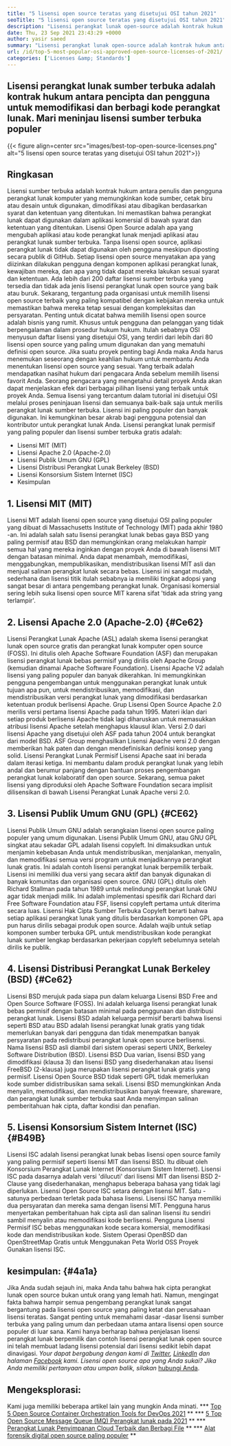 ```yaml
---
title: "5 lisensi open source teratas yang disetujui OSI tahun 2021" 
seoTitle: "5 lisensi open source teratas yang disetujui OSI tahun 2021" 
description: "Lisensi perangkat lunak open-source adalah kontrak hukum antara pencipta dan pengguna untuk memodifikasi dan berbagi kode perangkat lunak. Mari Tinjau Lisensi Sumber Terbuka Populer" 
date: Thu, 23 Sep 2021 23:43:29 +0000
author: yasir saeed
summary: "Lisensi perangkat lunak open-source adalah kontrak hukum antara pencipta dan pengguna untuk memodifikasi dan berbagi kode perangkat lunak. Mari meninjau lisensi sumber terbuka populer" 
url: /id/top-5-most-popular-osi-approved-open-source-licenses-of-2021/
categories: ['Licenses &amp; Standards']
---
```


## Lisensi perangkat lunak sumber terbuka adalah kontrak hukum antara pencipta dan pengguna untuk memodifikasi dan berbagi kode perangkat lunak. Mari meninjau lisensi sumber terbuka populer

{{< figure align=center src="images/best-top-open-source-licenses.png" alt="5 lisensi open source teratas yang disetujui OSI tahun 2021">}}


## **Ringkasan**
Lisensi sumber terbuka adalah kontrak hukum antara penulis dan pengguna perangkat lunak komputer yang memungkinkan kode sumber, cetak biru atau desain untuk digunakan, dimodifikasi atau dibagikan berdasarkan syarat dan ketentuan yang ditentukan. Ini memastikan bahwa perangkat lunak dapat digunakan dalam aplikasi komersial di bawah syarat dan ketentuan yang ditentukan. Lisensi Open Source adalah apa yang mengubah aplikasi atau kode perangkat lunak menjadi aplikasi atau perangkat lunak sumber terbuka. Tanpa lisensi open source, aplikasi perangkat lunak tidak dapat digunakan oleh pengguna meskipun diposting secara publik di GitHub. Setiap lisensi open source menyatakan apa yang diizinkan dilakukan pengguna dengan komponen aplikasi perangkat lunak, kewajiban mereka, dan apa yang tidak dapat mereka lakukan sesuai syarat dan ketentuan.
Ada lebih dari 200 daftar lisensi sumber terbuka yang tersedia dan tidak ada jenis lisensi perangkat lunak open source yang baik atau buruk. Sekarang, tergantung pada organisasi untuk memilih lisensi open source terbaik yang paling kompatibel dengan kebijakan mereka untuk memastikan bahwa mereka tetap sesuai dengan kompleksitas dan persyaratan. Penting untuk dicatat bahwa memilih lisensi open source adalah bisnis yang rumit. Khusus untuk pengguna dan pelanggan yang tidak berpengalaman dalam prosedur hukum hukum. Itulah sebabnya OSI menyusun daftar lisensi yang disetujui OSI, yang terdiri dari lebih dari 80 lisensi open source yang paling umum digunakan dan yang mematuhi definisi open source.
Jika suatu proyek penting bagi Anda maka Anda harus menemukan seseorang dengan keahlian hukum untuk membantu Anda menentukan lisensi open source yang sesuai. Yang terbaik adalah mendapatkan nasihat hukum dari pengacara Anda sebelum memilih lisensi favorit Anda. Seorang pengacara yang mengetahui detail proyek Anda akan dapat menjelaskan efek dari berbagai pilihan lisensi yang terbaik untuk proyek Anda. Semua lisensi yang tercantum dalam tutorial ini disetujui OSI melalui proses peninjauan lisensi dan semuanya baik-baik saja untuk merilis perangkat lunak sumber terbuka. Lisensi ini paling populer dan banyak digunakan. Ini kemungkinan besar akrab bagi pengguna potensial dan kontributor untuk perangkat lunak Anda. Lisensi perangkat lunak permisif yang paling populer dan lisensi sumber terbuka gratis adalah:
  * Lisensi MIT (MIT)
  * Lisensi Apache 2.0 (Apache-2.0)
  * Lisensi Publik Umum GNU (GPL)
  * Lisensi Distribusi Perangkat Lunak Berkeley (BSD)
  * Lisensi Konsorsium Sistem Internet (ISC)
  * Kesimpulan

## 1. Lisensi MIT (MIT)
Lisensi MIT adalah lisensi open source yang disetujui OSI paling populer yang dibuat di Massachusetts Institute of Technology (MIT) pada akhir 1980 -an. Ini adalah salah satu lisensi perangkat lunak bebas gaya BSD yang paling permisif atau BSD dan memungkinkan orang melakukan hampir semua hal yang mereka inginkan dengan proyek Anda di bawah lisensi MIT dengan batasan minimal.
Anda dapat menambah, memodifikasi, menggabungkan, mempublikasikan, mendistribusikan lisensi MIT asli dan menjual salinan perangkat lunak secara bebas. Lisensi ini sangat mudah, sederhana dan lisensi titik itulah sebabnya ia memiliki tingkat adopsi yang sangat besar di antara pengembang perangkat lunak. Organisasi komersial sering lebih suka lisensi open source MIT karena sifat 'tidak ada string yang terlampir'.

## 2. Lisensi Apache 2.0 (Apache-2.0) {#Ce62}
Lisensi Perangkat Lunak Apache (ASL) adalah skema lisensi perangkat lunak open source gratis dan perangkat lunak komputer open source (FOSS). Ini ditulis oleh Apache Software Foundation (ASF) dan merupakan lisensi perangkat lunak bebas permisif yang dirilis oleh Apache Group (kemudian dinamai Apache Software Foundation). Lisensi Apache V2 adalah lisensi yang paling populer dan banyak dikerahkan. Ini memungkinkan pengguna pengembangan untuk menggunakan perangkat lunak untuk tujuan apa pun, untuk mendistribusikan, memodifikasi, dan mendistribusikan versi perangkat lunak yang dimodifikasi berdasarkan ketentuan produk berlisensi Apache. Grup Lisensi Open Source Apache 2.0 merilis versi pertama lisensi Apache pada tahun 1995.
Materi iklan dari setiap produk berlisensi Apache tidak lagi diharuskan untuk memasukkan atribusi lisensi Apache setelah menghapus klausul iklan. Versi 2.0 dari lisensi Apache yang disetujui oleh ASF pada tahun 2004 untuk berangkat dari model BSD. ASF Group menghasilkan Lisensi Apache versi 2.0 dengan memberikan hak paten dan dengan mendefinisikan definisi konsep yang solid. Lisensi Perangkat Lunak Permisif Lisensi Apache saat ini berada dalam iterasi ketiga. Ini membantu dalam produk perangkat lunak yang lebih andal dan berumur panjang dengan bantuan proses pengembangan perangkat lunak kolaboratif dan open source. Sekarang, semua paket lisensi yang diproduksi oleh Apache Software Foundation secara implisit dilisensikan di bawah Lisensi Perangkat Lunak Apache versi 2.0.

## 3. Lisensi Publik Umum GNU (GPL) {#CE62}
Lisensi Publik Umum GNU adalah serangkaian lisensi open source paling populer yang umum digunakan. Lisensi Publik Umum GNU, atau GNU GPL singkat atau sekadar GPL adalah lisensi copyleft. Ini dimaksudkan untuk menjamin kebebasan Anda untuk mendistribusikan, menjalankan, menyalin, dan memodifikasi semua versi program untuk menjadikannya perangkat lunak gratis. Ini adalah contoh lisensi perangkat lunak berpemilik terbaik. Lisensi ini memiliki dua versi yang secara aktif dan banyak digunakan di banyak komunitas dan organisasi open source.
GNU (GPL) ditulis oleh Richard Stallman pada tahun 1989 untuk melindungi perangkat lunak GNU agar tidak menjadi milik. Ini adalah implementasi spesifik dari Richard dari Free Software Foundation atau FSF, lisensi copyleft pertama untuk diterima secara luas. Lisensi Hak Cipta Sumber Terbuka Copyleft berarti bahwa setiap aplikasi perangkat lunak yang ditulis berdasarkan komponen GPL apa pun harus dirilis sebagai produk open source. Adalah wajib untuk setiap komponen sumber terbuka GPL untuk mendistribusikan kode perangkat lunak sumber lengkap berdasarkan pekerjaan copyleft sebelumnya setelah dirilis ke publik.

## 4. Lisensi Distribusi Perangkat Lunak Berkeley (BSD) {#Ce62}
Lisensi BSD merujuk pada siapa pun dalam keluarga Lisensi BSD Free and Open Source Software (FOSS). Ini adalah keluarga lisensi perangkat lunak bebas permisif dengan batasan minimal pada penggunaan dan distribusi perangkat lunak. Lisensi BSD adalah keluarga permisif berarti bahwa lisensi seperti BSD atau BSD adalah lisensi perangkat lunak gratis yang tidak memerlukan banyak dari pengguna dan tidak menempatkan banyak persyaratan pada redistribusi perangkat lunak open source berlisensi.
Nama lisensi BSD asli diambil dari sistem operasi seperti UNIX, Berkeley Software Distribution (BSD). Lisensi BSD Dua varian, lisensi BSD yang dimodifikasi (klausa 3) dan lisensi BSD yang disederhanakan atau lisensi FreeBSD (2-klausa) juga merupakan lisensi perangkat lunak gratis yang permisif. Lisensi Open Source BSD tidak seperti GPL tidak memerlukan kode sumber didistribusikan sama sekali. Lisensi BSD memungkinkan Anda menyalin, memodifikasi, dan mendistribusikan banyak freeware, shareware, dan perangkat lunak sumber terbuka saat Anda menyimpan salinan pemberitahuan hak cipta, daftar kondisi dan penafian.

## 5. Lisensi Konsorsium Sistem Internet (ISC) {#B49B}
Lisensi ISC adalah lisensi perangkat lunak bebas lisensi open source family yang paling permisif seperti lisensi MIT dan lisensi BSD. Itu dibuat oleh Konsorsium Perangkat Lunak Internet (Konsorsium Sistem Internet). Lisensi ISC pada dasarnya adalah versi 'dilucuti' dari lisensi MIT dan lisensi BSD 2-Clause yang disederhanakan, menghapus beberapa bahasa yang tidak lagi diperlukan.
Lisensi Open Source ISC setara dengan lisensi MIT. Satu -satunya perbedaan terletak pada bahasa lisensi. Lisensi ISC hanya memiliki dua persyaratan dan mereka sama dengan lisensi MIT. Pengguna harus menyertakan pemberitahuan hak cipta asli dan salinan lisensi itu sendiri sambil menyalin atau memodifikasi kode berlisensi. Pengguna Lisensi Permisif ISC bebas menggunakan kode secara komersial, memodifikasi kode dan mendistribusikan kode. Sistem Operasi OpenBSD dan OpenStreetMap Gratis untuk Menggunakan Peta World OSS Proyek Gunakan lisensi ISC.

## kesimpulan: {#4a1a}
Jika Anda sudah sejauh ini, maka Anda tahu bahwa hak cipta perangkat lunak open source bukan untuk orang yang lemah hati. Namun, mengingat fakta bahwa hampir semua pengembang perangkat lunak sangat bergantung pada lisensi open source yang paling ketat dan perusahaan lisensi teratas. Sangat penting untuk memahami dasar -dasar lisensi sumber terbuka yang paling umum dan perbedaan utama antara lisensi open source populer di luar sana. Kami hanya berharap bahwa penjelasan lisensi perangkat lunak berpemilik dan contoh lisensi perangkat lunak open source ini telah membuat ladang lisensi potensial dari lisensi sedikit lebih dapat dinavigasi.
_Your dapat bergabung dengan kami di [Twitter][1], [LinkedIn][2] dan halaman [Facebook][3] kami. Lisensi open source apa yang Anda sukai? Jika Anda memiliki pertanyaan atau umpan balik, silakan_ [hubungi Anda][4].

## Mengeksplorasi:
Kami juga memiliki beberapa artikel lain yang mungkin Anda minati.
  *** [Top 5 Open Source Container Orchestration Tools for DevOps 2021][5] **
  *** [5 Top Open Source Message Queue (MQ) Perangkat lunak pada 2021][6] **
  *** [Perangkat Lunak Penyimpanan Cloud Terbaik dan Berbagi File][7] **
  *** [Alat forensik digital open source paling populer][8] **

  
[1]: https://twitter.com/containerize_co
[2]: https://www.linkedin.com/company/containerize/
[3]: http://facebook.com/containerize
[4]: mailto:yasir.saeed@aspose.com
[5]: https://blog.containerize.com/devops/top-5-open-source-container-orchestration-tools-for-devops-in-2021/
[6]: https://blog.containerize.com/message-queue-software/top-5-open-source-message-queue-software-in-2021/
[7]: https://products.containerize.com/backup-and-sync/
[8]: https://blog.containerize.com/digital-forensic-tools/top-5-open-source-digital-forensic-tools-in-2021/
